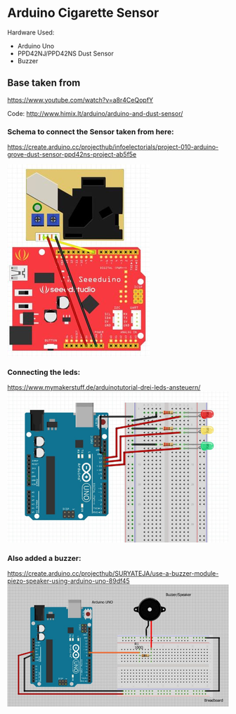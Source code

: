 # Arduino Cigarette Sensor

Hardware Used:
- Arduino Uno
- PPD42NJ/PPD42NS Dust Sensor
- Buzzer

## Base taken from
https://www.youtube.com/watch?v=a8r4CeQopfY

Code: http://www.himix.lt/arduino/arduino-and-dust-sensor/

### Schema to connect the Sensor taken from here:
https://create.arduino.cc/projecthub/infoelectorials/project-010-arduino-grove-dust-sensor-ppd42ns-project-ab5f5e

![PPD42NJ/PPD42NS Sensor schema to arduino connection](/images/sensor_schema.jpg)

### Connecting the leds:
https://www.mymakerstuff.de/arduinotutorial-drei-leds-ansteuern/
![LEDs connection schema](/images/led_schema.jpg)

### Also added a buzzer:
https://create.arduino.cc/projecthub/SURYATEJA/use-a-buzzer-module-piezo-speaker-using-arduino-uno-89df45
![Buzzer connection schema](/images/buzzer_schema.jpeg)

